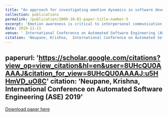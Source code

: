 ```yaml
---
title: "An approach for investigating emotion dynamics in software development"
collection: publications
permalink: /publication/2009-10-01-paper-title-number-5
excerpt: 'Emotion awareness is critical to interpersonal communication, including that in software development. The SE community has studied emotion in software development using isolated emotion states but it has not considered the dynamic nature of emotion.To investigate the emotion dynamics, SE community needs an effective approach. In this paper, we propose such an approach which can automatically collect project teams' communication records, identify the emotions and their intensities in them, model the emotion dynamics into time series, and provide efficient data management. We demonstrate that this approach can provide end-to-end support for various emotion awareness research and practices through automated data collection, modeling, storage, analysis, and presentation using the IPython's project data on GitHub.'
date: 2019-11-11
venue: ' International Conference on Automated Software Engineering (ASE) '
citation: 'Neupane, Krishna,  International Conference on Automated Software Engineering (ASE) 2019'
---
```

paperurl: 'https://scholar.google.com/citations?view_op=view_citation&hl=en&user=8UHcQU0AAAAJ&citation_for_view=8UHcQU0AAAAJ:u5HHmVD_uO8C'
citation: 'Neupane, Krishna,  International Conference on Automated Software Engineering (ASE) 2019'
---

[Download paper here](https://scholar.google.com/citations?view_op=view_citation&hl=en&user=8UHcQU0AAAAJ&citation_for_view=8UHcQU0AAAAJ:u5HHmVD_uO8C)
